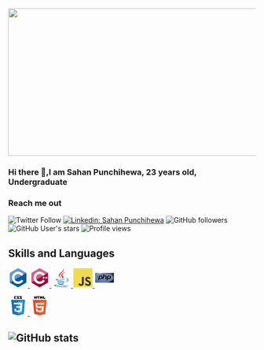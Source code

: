 <h1 align= "center">
   <img src="https://github.com/SahanPunchihewa/SahanPunchihewa/blob/main/sahanlogo8k.png" width = "750px" height = "300px" align = "center"/>
</h1>

### Hi there 👋,I am Sahan Punchihewa, 23 years old, Undergraduate 


<h3>Reach me out</h3>

![Twitter Follow](https://img.shields.io/twitter/follow/im_Sahan?color=%2308a0e9&style=social)
[![Linkedin: Sahan Punchihewa](https://img.shields.io/badge/-Sahan_Punchihewa-blue?style=flat-square&logo=Linkedin&logoColor=white&link=https://www.linkedin.com/in/Sahan-Punchihewa/)](https://www.linkedin.com/in/sahan-punchihewa-0637651bb)
![GitHub followers](https://img.shields.io/github/followers/SahanPunchihewa?style=social)
![GitHub User's stars](https://img.shields.io/github/stars/SahanPunchihewa?style=social)
![Profile views](https://gpvc.arturio.dev/SahanPunchihewa) 

## <h2>Skills and Languages</h2>

<p align="left"> <a href="https://www.cprogramming.com/" target="_blank"> <img src="https://raw.githubusercontent.com/devicons/devicon/master/icons/c/c-original.svg" alt="c" width="40" height="40"/> </a> <a href="https://www.w3schools.com/cpp/" target="_blank"> <img src="https://raw.githubusercontent.com/devicons/devicon/master/icons/cplusplus/cplusplus-original.svg" alt="cplusplus" width="40" height="40"/> </a> <a href="https://www.java.com" target="_blank"> <img src="https://raw.githubusercontent.com/devicons/devicon/master/icons/java/java-original.svg" alt="java" width="40" height="40"/> </a> <a href="https://developer.mozilla.org/en-US/docs/Web/JavaScript" target="_blank"> <img src="https://raw.githubusercontent.com/devicons/devicon/master/icons/javascript/javascript-original.svg" alt="javascript" width="40" height="40"/> </a> <a href="https://www.php.net" target="_blank"> <img src="https://raw.githubusercontent.com/devicons/devicon/master/icons/php/php-original.svg" alt="php" width="40" height="40"/> </a> </p>
<p align="left"> <a href="https://www.w3schools.com/css/" target="_blank"> <img src="https://raw.githubusercontent.com/devicons/devicon/master/icons/css3/css3-original-wordmark.svg" alt="css3" width="40" height="40"/> </a> <a href="https://www.w3.org/html/" target="_blank"> <img src="https://raw.githubusercontent.com/devicons/devicon/master/icons/html5/html5-original-wordmark.svg" alt="html5" width="40" height="40"/> </a> </p>



## ![GitHub stats](https://github-readme-stats.vercel.app/api?username=SahanPunchihewa&show_icons=true)  








